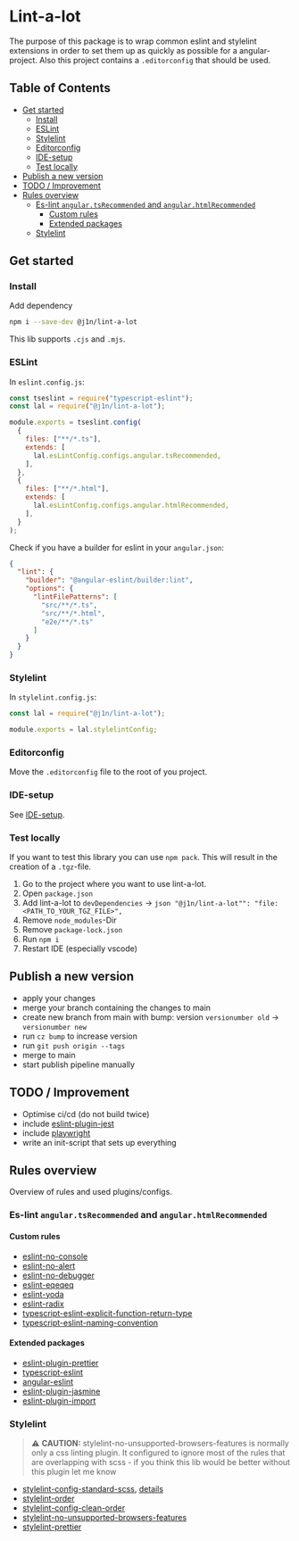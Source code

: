 # Lint-a-lot

The purpose of this package is to wrap common eslint and stylelint extensions in order to set them up as quickly as possible for a angular-project.
Also this project contains a `.editorconfig` that should be used.

## Table of Contents

- [Get started](#get-started)
  - [Install](#install)
  - [ESLint](#eslint)
  - [Stylelint](#stylelint)
  - [Editorconfig](#editorconfig)
  - [IDE-setup](#IDE-setup)
  - [Test locally](#test-locally)
- [Publish a new version](#publish-a-new-version)
- [TODO / Improvement](#todo--improvement)
- [Rules overview](#rules-overview)
  - [Es-lint `angular.tsRecommended` and `angular.htmlRecommended`](#es-lint-angulartsrecommended-and-angularhtmlrecommended)
    - [Custom rules](#custom-rules)
    - [Extended packages](#extended-packages)
  - [Stylelint](#stylelint)

## Get started

### Install

Add dependency

```bash
npm i --save-dev @j1n/lint-a-lot
```

This lib supports `.cjs` and `.mjs`.

### ESLint

In `eslint.config.js`:

```javascript
const tseslint = require("typescript-eslint");
const lal = require("@j1n/lint-a-lot");

module.exports = tseslint.config(
  {
    files: ["**/*.ts"],
    extends: [
      lal.esLintConfig.configs.angular.tsRecommended,
    ],
  },
  {
    files: ["**/*.html"],
    extends: [
      lal.esLintConfig.configs.angular.htmlRecommended,
    ],
  }
);
```
Check if you have a builder for eslint in your `angular.json`:

```json
{
  "lint": {
    "builder": "@angular-eslint/builder:lint",
    "options": {
      "lintFilePatterns": [
        "src/**/*.ts",
        "src/**/*.html",
        "e2e/**/*.ts"
      ]
    }
  }
}
```
### Stylelint

In `stylelint.config.js`:

```javascript
const lal = require("@j1n/lint-a-lot");

module.exports = lal.stylelintConfig;
```

### Editorconfig

Move the `.editorconfig` file to the root of you project.

### IDE-setup

See [IDE-setup](./docs/ide.md).

### Test locally

If you want to test this library you can use `npm pack`. This will result in the creation of a `.tgz`-file.

1. Go to the project where you want to use lint-a-lot.
2. Open `package.json`
3. Add lint-a-lot to `devDependencies` -> `json
  "@j1n/lint-a-lot"": "file:<PATH_TO_YOUR_TGZ_FILE>",
`
4. Remove `node_modules`-Dir
5. Remove `package-lock.json`
6. Run `npm i`
7. Restart IDE (especially vscode)

## Publish a new version

- apply your changes
- merge your branch containing the changes to main
- create new branch from main with  bump: version `versionumber old` → `versionumber new`
- run `cz bump` to increase version
- run `git push origin --tags`
- merge to main
- start publish pipeline manually

## TODO / Improvement

- Optimise ci/cd (do not build twice)
- include [eslint-plugin-jest](https://www.npmjs.com/package/eslint-plugin-jest)
- include [playwright](https://www.npmjs.com/package/eslint-plugin-playwright)
- write an init-script that sets up everything

## Rules overview

Overview of rules and used plugins/configs.

### Es-lint `angular.tsRecommended` and `angular.htmlRecommended`

#### Custom rules

- [eslint-no-console](https://eslint.org/docs/latest/rules/no-console)
- [eslint-no-alert](https://eslint.org/docs/latest/rules/no-alert)
- [eslint-no-debugger](https://eslint.org/docs/latest/rules/no-debugger)
- [eslint-eqeqeq](https://eslint.org/docs/latest/rules/eqeqeq)
- [eslint-yoda](https://eslint.org/docs/latest/rules/yoda)
- [eslint-radix](https://eslint.org/docs/latest/rules/radix)
- [typescript-eslint-explicit-function-return-type](https://typescript-eslint.io/rules/explicit-function-return-type/)
- [typescript-eslint-naming-convention](https://typescript-eslint.io/rules/naming-convention/)

#### Extended packages

- [eslint-plugin-prettier](https://www.npmjs.com/package/eslint-plugin-prettier)
- [typescript-eslint](https://www.npmjs.com/package/@typescript-eslint/eslint-plugin)
- [angular-eslint](https://github.com/angular-eslint/angular-eslint)
- [eslint-plugin-jasmine](https://www.npmjs.com/search?q=eslint%20jasmine)
- [eslint-plugin-import](https://www.npmjs.com/package/eslint-plugin-import)

### Stylelint

> ⚠️ **CAUTION:** stylelint-no-unsupported-browsers-features is normally only a css linting plugin. It configured to ignore most of the rules that are 
> overlapping with scss - if you think this lib would be better without this plugin let me know

- [stylelint-config-standard-scss](https://www.npmjs.com/package/stylelint-config-standard-scss), [details](./docs/stylelint-no-unsupported-browsers-features.md)
- [stylelint-order](https://www.npmjs.com/package/stylelint-order)
- [stylelint-config-clean-order](https://www.npmjs.com/package/stylelint-config-clean-order)
- [stylelint-no-unsupported-browsers-features](https://www.npmjs.com/package/stylelint-no-unsupported-browser-features)
- [stylelint-prettier](https://www.npmjs.com/package/stylelint-prettier)